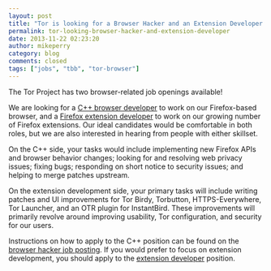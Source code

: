 ```yaml
---
layout: post
title: "Tor is looking for a Browser Hacker and an Extension Developer!"
permalink: tor-looking-browser-hacker-and-extension-developer
date: 2013-11-22 02:23:20
author: mikeperry
category: blog
comments: closed
tags: ["jobs", "tbb", "tor-browser"]
---
```


The Tor Project has two browser-related job openings available!

We are looking for a [C++ browser developer](https://www.torproject.org/about/jobs-browserhacker.html.en) to work on our Firefox-based browser, and a [Firefox extension developer](https://www.torproject.org/about/jobs-extdev.html.en) to work on our growing number of Firefox extensions. Our ideal candidates would be comfortable in both roles, but we are also interested in hearing from people with either skillset.

On the C++ side, your tasks would include implementing new Firefox APIs and browser behavior changes; looking for and resolving web privacy issues; fixing bugs; responding on short notice to security issues; and helping to merge patches upstream.

On the extension development side, your primary tasks will include writing patches and UI improvements for Tor Birdy, Torbutton, HTTPS-Everywhere, Tor Launcher, and an OTR plugin for InstantBird. These improvements will primarily revolve around improving usability, Tor configuration, and security for our users.

Instructions on how to apply to the C++ position can be found on the [browser hacker job posting](https://www.torproject.org/about/jobs-browserhacker.html.en). If you would prefer to focus on extension development, you should apply to the [extension developer](https://www.torproject.org/about/jobs-extdev.html.en) position.
